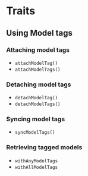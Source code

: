 # Traits

## Using Model tags

### Attaching model tags
* ``attachModelTag()``
* ``attachModelTags()``

### Detaching model tags
* ``detachModelTag()``
* ``detachModelTags()``
  
### Syncing model tags
* ``syncModelTags()``

### Retrieving tagged models
* ``withAnyModelTags``
* ``withAllModelTags``
